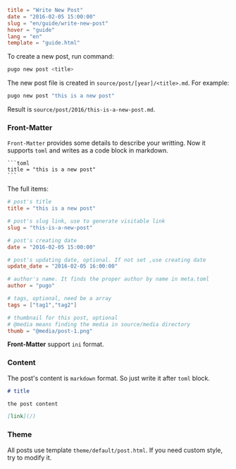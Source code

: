 ```toml
title = "Write New Post"
date = "2016-02-05 15:00:00"
slug = "en/guide/write-new-post"
hover = "guide"
lang = "en"
template = "guide.html"
```

To create a new post, run command:

```bash
pugo new post <title>
```
The new post file is created in `source/post/[year]/<title>.md`. For example:

```bash
pugo new post "this is a new post"
```

Result is `source/post/2016/this-is-a-new-post.md`.

### Front-Matter

`Front-Matter` provides some details to describe your writting. Now it supports `toml` and writes as a code block in markdown.

    ```toml
    title = "this is a new post"
    ```

The full items:

```toml
# post's title
title = "this is a new post"

# post's slug link, use to generate visitable link
slug = "this-is-a-new-post"

# post's creating date
date = "2016-02-05 15:00:00"

# post's updating date, optional. If not set ,use creating date
update_date = "2016-02-05 16:00:00"

# author's name. It finds the proper author by name in meta.toml
author = "pugo"

# tags, optional, need be a array
tags = ["tag1","tag2"]

# thumbnail for this post, optional
# @media means finding the media in source/media directory
thumb = "@media/post-1.png"
```

**Front-Matter** support `ini` format.

### Content

The post's content is `markdown` format. So just write it after `toml` block.

```md
# title

the post content

[link](/)
```


### Theme

All posts use template `theme/default/post.html`. If you need custom style, try to modify it.